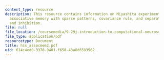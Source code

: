 ```yaml
---
content_type: resource
description: This resource contains information on Miyashita experiment, the GTA model,
  associative memory with sparse patterns, covariance rule, and separating excitation
  and inhibition.
file: null
file_location: /coursemedia/9-29j-introduction-to-computational-neuroscience-spring-2004/614c4ed033780401f65843a8d6583562_hss_assocmem2.pdf
file_type: application/pdf
resourcetype: Document
title: hss_assocmem2.pdf
uid: 614c4ed0-3378-0401-f658-43a8d6583562
---
```

